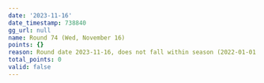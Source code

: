 ```yaml
---
date: '2023-11-16'
date_timestamp: 738840
gg_url: null
name: Round 74 (Wed, November 16)
points: {}
reason: Round date 2023-11-16, does not fall within season (2022-01-01 to 2022-12-30)
total_points: 0
valid: false
---
```

